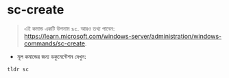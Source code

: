 # sc-create

> এই কমান্ড একটি উপনাম `sc`.
> আরও তথ্য পাবেন: <https://learn.microsoft.com/windows-server/administration/windows-commands/sc-create>.

- মূল কমান্ডের জন্য ডকুমেন্টেশন দেখুন:

`tldr sc`
